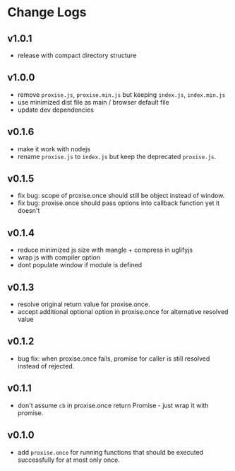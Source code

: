 # Change Logs

## v1.0.1

 - release with compact directory structure


## v1.0.0

 - remove `proxise.js`, `proxise.min.js` but keeping `index.js`, `index.min.js`
 - use minimized dist file as main / browser default file
 - update dev dependencies


## v0.1.6

 - make it work with nodejs
 - rename `proxise.js` to `index.js` but keep the deprecated `proxise.js`.


## v0.1.5

 - fix bug: scope of proxise.once should still be object instead of window.
 - fix bug: proxise.once should pass options into callback function yet it doesn't


## v0.1.4

 - reduce minimized js size with mangle + compress in uglifyjs
 - wrap js with compiler option
 - dont populate window if module is defined


## v0.1.3

 - resolve original return value for proxise.once.
 - accept additional optional option in proxise.once for alternative resolved value


## v0.1.2

 - bug fix: when proxise.once fails, promise for caller is still resolved instead of rejected.


## v0.1.1

 - don't assume `cb` in proxise.once return Promise - just wrap it with promise.


## v0.1.0

 - add `proxise.once` for running functions that should be executed successfully for at most only once.
